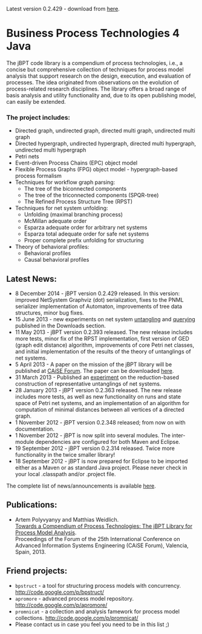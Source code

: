 Latest version 0.2.429 - download from [here](https://drive.google.com/folderview?id=0B3r4IkZX6MFBRzdEVXdfZjZQNEk&usp=drive_web).

# Business Process Technologies 4 Java #

The jBPT code library is a compendium of process technologies, i.e., a concise but comprehensive collection of techniques for process model analysis that support research on the design, execution, and evaluation of processes. The idea originated from observations on the evolution of process-related research disciplines. The library offers a broad range of basis analysis and utility functionality and, due to its open publishing model, can easily be extended.

### The project includes: ###
  * Directed graph, undirected graph, directed multi graph, undirected multi graph
  * Directed hypergraph, undirected hypergraph, directed multi hypergraph, undirected multi hypergraph
  * Petri nets
  * Event-driven Process Chains (EPC) object model
  * Flexible Process Graphs (FPG) object model - hypergraph-based process formalism
  * Techniques for workflow graph parsing:
    * The tree of the biconnected components
    * The tree of the triconnected components (SPQR-tree)
    * The Refined Process Structure Tree (RPST)
  * Techniques for net system unfolding:
    * Unfolding (maximal branching process)
    * McMillan adequate order
    * Esparza adequate order for arbitrary net systems
    * Esparza total adequate order for safe net systems
    * Proper complete prefix unfolding for structuring
  * Theory of behavioral profiles:
    * Behavioral profiles
    * Causal behavioral profiles


## Latest News: ##
  * 8 December 2014 - jBPT version 0.2.429 released. In this version: improved NetSystem Graphviz (dot) serialization, fixes to the PNML serializer implementation of Automaton, improvements of tree data structures, minor bug fixes.
  * 15 June 2013 - new experiments on net system [untangling](http://code.google.com/p/jbpt/downloads/detail?name=UntanglingsExperimentJun13.zip) and [querying](http://code.google.com/p/jbpt/downloads/detail?name=QueryingExperimentJun13.zip) published in the Downloads section.
  * 11 May 2013 - jBPT version 0.2.393 released. The new release includes more tests, minor fix of the RPST implementation, first version of GED (graph edit distance) algorithm, improvements of core Petri net classes, and initial implementation of the results of the theory of untanglings of net systems.
  * 5 April 2013 - A paper on the mission of the jBPT library will be published at [CAiSE Forum](http://www.pros.upv.es/index.php/en/call-for-papers-caise2013/caise-forum). The paper can be downloaded [here](http://eprints.qut.edu.au/59637/).
  * 31 March 2013 - Published an [experiment](https://code.google.com/p/jbpt/downloads/detail?name=UntanglingsExperiment.zip) on the reduction-based construction of representative untanglings of net systems.
  * 28 January 2013 - jBPT version 0.2.363 released. The new release includes more tests, as well as new functionality on runs and state space of Petri net systems, and an implementation of an algorithm for computation of minimal distances between all vertices of a directed graph.
  * 1 November 2012 - jBPT version 0.2.348 released; from now on with documentation.
  * 1 November 2012 - jBPT is now split into several modules. The inter-module dependencies are configured for both Maven and Eclipse.
  * 19 September 2012 - jBPT version 0.2.314 released. Twice more functionality in the twice smaller library!
  * 18 September 2012 - jBPT is now prepared for Eclipse to be imported either as a Maven or as standard Java project. Please never check in your local .classpath and/or .project file.

The complete list of news/announcements is available [here](News.md).

## Publications: ##

  * Artem Polyvyanyy and Matthias Weidlich.<br> <a href='http://eprints.qut.edu.au/59637/'>Towards a Compendium of Process Technologies: The jBPT Library for Process Model Analysis</a>.<br>Proceedings of the Forum of the 25th International Conference on Advanced Information Systems Engineering (CAiSE Forum), Valencia, Spain, 2013.</li></ul>

## Friend projects: ##
  * `bpstruct` - a tool for structuring process models with concurrency. http://code.google.com/p/bpstruct/
  * `apromore` - advanced process model repository. http://code.google.com/p/apromore/
  * `promnicat` - a collection and analysis famework for process model collections. http://code.google.com/p/promnicat/
  * Please contact us in case you feel you need to be in this list ;)
